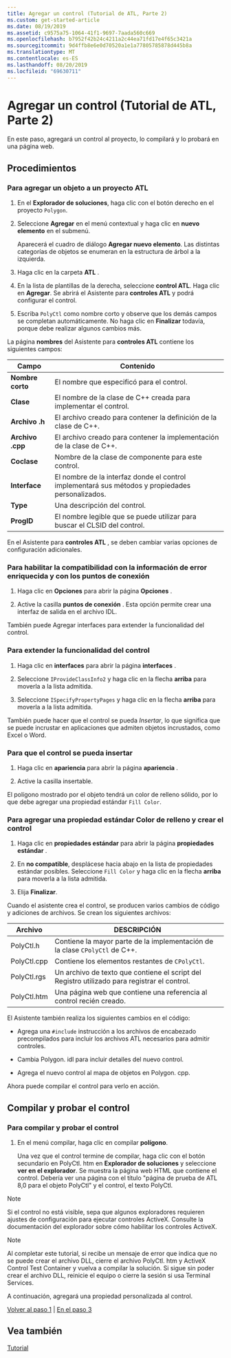 ```yaml
---
title: Agregar un control (Tutorial de ATL, Parte 2)
ms.custom: get-started-article
ms.date: 08/19/2019
ms.assetid: c9575a75-1064-41f1-9697-7aada560c669
ms.openlocfilehash: b7952f42b24c4211a2c44ea71fd17e4f65c3421a
ms.sourcegitcommit: 9d4ffb8e6e0d70520a1e1a77805785878d445b8a
ms.translationtype: MT
ms.contentlocale: es-ES
ms.lasthandoff: 08/20/2019
ms.locfileid: "69630711"
---
```

# <a name="adding-a-control-atl-tutorial-part-2"></a>Agregar un control (Tutorial de ATL, Parte 2)

En este paso, agregará un control al proyecto, lo compilará y lo probará en una página web.

## <a name="procedures"></a>Procedimientos

### <a name="to-add-an-object-to-an-atl-project"></a>Para agregar un objeto a un proyecto ATL

1. En el **Explorador de soluciones**, haga clic con el botón derecho en el proyecto `Polygon`.

1. Seleccione **Agregar** en el menú contextual y haga clic en **nuevo elemento** en el submenú.

    Aparecerá el cuadro de diálogo **Agregar nuevo elemento**. Las distintas categorías de objetos se enumeran en la estructura de árbol a la izquierda.

1. Haga clic en la carpeta **ATL** .

1. En la lista de plantillas de la derecha, seleccione **control ATL**. Haga clic en **Agregar**. Se abrirá el Asistente para **controles ATL** y podrá configurar el control.

1. Escriba `PolyCtl` como nombre corto y observe que los demás campos se completan automáticamente. No haga clic en **Finalizar** todavía, porque debe realizar algunos cambios más.

La página **nombres** del Asistente para **controles ATL** contiene los siguientes campos:

|Campo|Contenido|
|-----------|--------------|
|**Nombre corto**|El nombre que especificó para el control.|
|**Clase**|El nombre de la clase de C++ creada para implementar el control.|
|**Archivo .h**|El archivo creado para contener la definición de la clase de C++.|
|**Archivo .cpp**|El archivo creado para contener la implementación de la clase de C++.|
|**Coclase**|Nombre de la clase de componente para este control.|
|**Interface**|El nombre de la interfaz donde el control implementará sus métodos y propiedades personalizados.|
|**Type**|Una descripción del control.|
|**ProgID**|El nombre legible que se puede utilizar para buscar el CLSID del control.|

En el Asistente para **controles ATL** , se deben cambiar varias opciones de configuración adicionales.

### <a name="to-enable-support-for-rich-error-information-and-connection-points"></a>Para habilitar la compatibilidad con la información de error enriquecida y con los puntos de conexión

1. Haga clic en **Opciones** para abrir la página **Opciones** .

1. Active la casilla **puntos de conexión** . Esta opción permite crear una interfaz de salida en el archivo IDL.

También puede Agregar interfaces para extender la funcionalidad del control.

### <a name="to-extend-the-controls-functionality"></a>Para extender la funcionalidad del control

1. Haga clic en **interfaces** para abrir la página **interfaces** .

1. Seleccione `IProvideClassInfo2` y haga clic en la flecha **arriba** para moverla a la lista admitida.

1. Seleccione `ISpecifyPropertyPages` y haga clic en la flecha **arriba** para moverla a la lista admitida.

También puede hacer que el control se pueda *Insertar*, lo que significa que se puede incrustar en aplicaciones que admiten objetos incrustados, como Excel o Word.

### <a name="to-make-the-control-insertable"></a>Para que el control se pueda insertar

1. Haga clic en **apariencia** para abrir la página **apariencia** .

1. Active la casilla insertable.

El polígono mostrado por el objeto tendrá un color de relleno sólido, por lo que debe agregar una propiedad estándar `Fill Color`.

### <a name="to-add-a-fill-color-stock-property-and-create-the-control"></a>Para agregar una propiedad estándar Color de relleno y crear el control

1. Haga clic en **propiedades estándar** para abrir la página **propiedades estándar** .

1. En **no compatible**, desplácese hacia abajo en la lista de propiedades estándar posibles. Seleccione `Fill Color` y haga clic en la flecha **arriba** para moverla a la lista admitida.

1. Elija **Finalizar**.

Cuando el asistente crea el control, se producen varios cambios de código y adiciones de archivos. Se crean los siguientes archivos:

|Archivo|DESCRIPCIÓN|
|----------|-----------------|
|PolyCtl.h|Contiene la mayor parte de la implementación de la clase `CPolyCtl` de C++.|
|PolyCtl.cpp|Contiene los elementos restantes de `CPolyCtl`.|
|PolyCtl.rgs|Un archivo de texto que contiene el script del Registro utilizado para registrar el control.|
|PolyCtl.htm|Una página web que contiene una referencia al control recién creado.|

El Asistente también realiza los siguientes cambios en el código:

- Agrega una `#include` instrucción a los archivos de encabezado precompilados para incluir los archivos ATL necesarios para admitir controles.

- Cambia Polygon. idl para incluir detalles del nuevo control.

- Agrega el nuevo control al mapa de objetos en Polygon. cpp.

Ahora puede compilar el control para verlo en acción.

## <a name="building-and-testing-the-control"></a>Compilar y probar el control

### <a name="to-build-and-test-the-control"></a>Para compilar y probar el control

1. En el menú compilar, haga clic en compilar **polígono**.

    Una vez que el control termine de compilar, haga clic con el botón secundario en PolyCtl. htm en **Explorador de soluciones** y seleccione **ver en el explorador**. Se muestra la página web HTML que contiene el control. Debería ver una página con el título "página de prueba de ATL 8,0 para el objeto PolyCtl" y el control, el texto PolyCtl.

> [!NOTE]
> Si el control no está visible, sepa que algunos exploradores requieren ajustes de configuración para ejecutar controles ActiveX. Consulte la documentación del explorador sobre cómo habilitar los controles ActiveX.

> [!NOTE]
> Al completar este tutorial, si recibe un mensaje de error que indica que no se puede crear el archivo DLL, cierre el archivo PolyCtl. htm y ActiveX Control Test Container y vuelva a compilar la solución. Si sigue sin poder crear el archivo DLL, reinicie el equipo o cierre la sesión si usa Terminal Services.

A continuación, agregará una propiedad personalizada al control.

[Volver al paso 1](../atl/creating-the-project-atl-tutorial-part-1.md) &#124; [En el paso 3](../atl/adding-a-property-to-the-control-atl-tutorial-part-3.md)

## <a name="see-also"></a>Vea también

[Tutorial](../atl/active-template-library-atl-tutorial.md)
